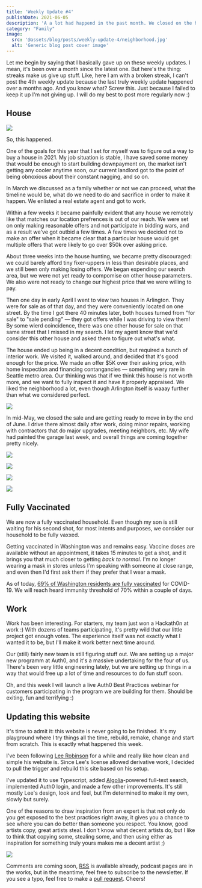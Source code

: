 ```yaml
---
title: 'Weekly Update #4'
publishDate: 2021-06-05
description: 'A a lot had happend in the past month. We closed on the house, got fully vaccinated, I won a hackathon at work, and once again updated this website. '
category: "Family"
image:
  src: '@assets/blog/posts/weekly-update-4/neighborhood.jpg'
  alt: 'Generic blog post cover image'
---
```


Let me begin by saying that I basically gave up on these weekly updates. I mean, it's been over a month since the latest one. But here's the thing: streaks make us give up stuff. Like, here I am with a broken streak, I can't post the 4th weekly update because the last truly weekly update happened over a months ago. And you know what? Screw this. Just because I failed to keep it up I'm not giving up. I will do my best to post more regularly now :)

## House

![](assets/blog/posts/weekly-update-4/home.jpg)

So, this happened.

One of the goals for this year that I set for myself was to figure out a way to buy a house in 2021. My job situation is stable, I have saved some money that would be enough to start building downpayment on, the market isn't getting any cooler anytime soon, our current landlord got to the point of being obnoxious about their constant nagging, and so on.

In March we discussed as a family whether or not we can proceed, what the timeline would be, what do we need to do and sacrifice in order to make it happen. We enlisted a real estate agent and got to work.

Within a few weeks it became painfully evident that any house we remotely like that matches our location prefrences is out of our reach. We were set on only making reasonable offers and not participate in bidding wars, and as a result we've got outbid a few times. A few times we decided not to make an offer when it became clear that a particular house would get multiple offers that were likely to go over $50k over asking price.

About three weeks into the house hunting, we became pretty discouraged: we could barely afford tiny fixer-uppers in less than desirable places, and we still been only making losing offers. We began expending our search area, but we were not yet ready to compomise on other house parameters. We also were not ready to change our highest price that we were willing to pay.

Then one day in early April I went to view two houses in Arlington. They were for sale as of that day, and they were conveniently located on one street. By the time I got there 40 minutes later, both houses turned from "for sale" to "sale pending" — they got offers while I was driving to view them! By some wierd coincidence, there was one other house for sale on that same street that I missed in my search. I let my agent know that we'd consider this other house and asked them to figure out what's what.

The house ended up being in a decent condition, but required a bunch of interior work. We visited it, walked around, and decided that it's good enough for the price. We made an offer $5K over their asking price, with home inspection and financing contangancies — something very rare in Seattle metro area. Our thinking was that if we think this house is not worth more, and we want to fully inspect it and have it properly appraised. We liked the neighborhood a lot, even though Arlington itself is waaay further than what we considered perfect.

![](assets/blog/posts/weekly-update-4/neighborhood.jpg)

In mid-May, we closed the sale and are getting ready to move in by the end of June. I drive there almost daily after work, doing minor repairs, working with contractors that do major upgrades, meeting neighbors, etc. My wife had painted the garage last week, and overall things are coming together pretty nicely.

![](assets/blog/posts/weekly-update-4/garage.jpg)

![](assets/blog/posts/weekly-update-4/neighborhood2.jpg)

![](assets/blog/posts/weekly-update-4/sunset.jpg)

![](assets/blog/posts/weekly-update-4/radish.jpg)

## Fully Vaccinated

We are now a fully vaccinated household. Even though my son is still waiting for his second shot, for most intents and purposes, we consider our household to be fully vaxxed.

Getting vaccinated in Washington was and remains easy. Vaccine doses are available without an appointment, it takes 15 minutes to get a shot, and it brings you that much closer to getting _back to normal_. I'm no longer wearing a mask in stores unless I'm speaking with someone at close range, and even then I'd first ask them if they prefer that I wear a mask.

As of today, [69% of Washington residents are fully vaccinated](https://www.nytimes.com/interactive/2021/06/03/us/virus-vaccine-states.html) for COVID-19. We will reach heard immunity threshold of 70% within a couple of days.

## Work

Work has been interesting. For starters, my team just won a Hackath0n at work :) With dozens of teams participating, it's pretty wild that our little project got enough votes. The experience itself was not exactly what I wanted it to be, but I'll make it work better next time around.

Our (still) fairly new team is still figuring stuff out. We are setting up a major new programm at Auth0, and it's a massive undertaking for the four of us. There's been very little engineering lately, but we are setting up things in a way that would free up a lot of time and resources to do fun stuff soon.

Oh, and this week I will launch a live Auth0 Best Practices webinar for customers participating in the program we are building for them. Should be exiting, fun and terrifying :)

## Updating this website

It's time to admit it: this website is never going to be finished. It's my playground where I try things all the time, rebuild, remake, change and start from scratch. This is exactly what happened this week.

I've been following [Lee Robinson](https://leerob.io) for a while and really like how clean and simple his website is. Since Lee's license allowed derivative work, I decided to pull the trigger and rebuild this site based on his setup.

I've updated it to use Typescript, added [Algolia](https://algolia.com)-powered full-text search, implemented Auth0 login, and made a few other improvements. It's still mostly Lee's design, look and feel, but I'm determined to make it my own, slowly but surely.

One of the reasons to draw inspiration from an expert is that not only do you get exposed to the best practices right away, it gives you a chance to see where you can do better than someone you respect. You know, good artists copy, great artists steal. I don't know what decent artists do, but I like to think that copying some, stealing some, and then using either as inspiration for something truly yours makes me a decent artist ;)

![](assets/blog/posts/weekly-update-4/lighthouse.jpg)

Comments are coming soon, [RSS](https://rosnovsky.us/feed/feed.xml) is available already, podcast pages are in the works, but in the meantime, feel free to subscribe to the newsletter. If you see a typo, feel free to make a [pull request](https://github.com/rosnovsky/rosnovsky.us). Cheers!
